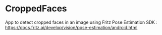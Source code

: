 # CroppedFaces
App to detect cropped faces in an image using Fritz Pose Estimation SDK : https://docs.fritz.ai/develop/vision/pose-estimation/android.html
